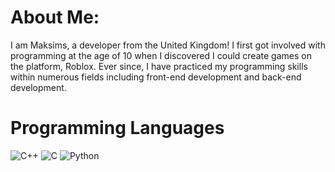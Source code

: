 # About Me:
I am Maksims, a developer from the United Kingdom! I first got involved with programming at the age of 10 when I discovered I could create games on the platform, Roblox. Ever since, I have practiced my programming skills within numerous fields including front-end development and back-end development.

# Programming Languages

![C++](https://img.shields.io/badge/c++-%2300599C.svg?style=flat&logo=c%2B%2B&logoColor=white) ![C](https://img.shields.io/badge/c-%2300599C.svg?style=flat&logo=c&logoColor=white) ![Python](https://img.shields.io/badge/python-3670A0?style=flat&logo=python&logoColor=ffdd54)

